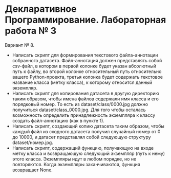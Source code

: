 # Декларативное Программирование. Лабораторная работа № 3

Вариант № 8.

- Написать скрипт для формирования текстового файла-аннотации собранного датасета. Файл-аннотация должен представлять собой csv-файл, в котором в первой колонке будет указан абсолютный путь к файлу, во второй колонке относительный путь относительно вашего Python-проекта, третья колонка будет содержать текстовое название класса (метку класса), к которому относится данный экземпляр.
- Написать скрипт для копирования датасета в другую директорию таким образом, чтобы имена файлов содержали имя класса и его порядковый номер. То есть из dataset/class/0000.jpg должно получиться dataset/class_0000.jpg. Для того чтобы осталась возможность определить принадлежность экземпляра к классу создать файл-аннотацию (как в пункте 1).
- Написать скрипт, создающий копию датасета таким образом, чтобы каждый файл из сходного датасета получил случайный номер от 0 до 10000, и датасет представлял собой следующую структуру dataset/номер.jpg.
- Написать скрипт, содержащий функцию, получающую на входе метку класса и возвращающую следующий экземпляр (путь к нему) этого класса. Экземпляры идут в любом порядке, но не повторяются. Когда экземпляры заканчиваются, функция возвращает None.
